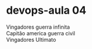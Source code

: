 # devops-aula 04
Vingadores guerra infinita<br/>
Capitão america guerra civil<br/>
Vingadores Ultimato<br/>
